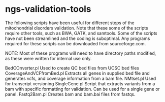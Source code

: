 # ngs-validation-tools

The following scripts have been useful for different steps of the mitochondrial disorders validation.  Note that these some of the scripts require other tools, such as BWA, GATK, and samtools.  Some of the scripts have not been streamlined and the coding is suboptimal.  Any programs required for these scripts can be downloaded from sourceforge.com.  

NOTE: Most of these programs will need to have directory paths modified, as these were written for internal use only.

BedCOnverter.pl			Used to create QC bed files from UCSC bed files
CoverageAndVCFfromBed.pl	Extracts all genes in supplied bed file and generates vcfs, and coverage 
				information from a bam file.
NMtset.pl			Used for transcript versioning
SingleGene.pl			Script that extracts variants from a bam with specific formatting for 
				validation.  Can be used for a single gene or panel.
Fastq2Bam.pl			Creates bam and bam.bai files from fastqs.


